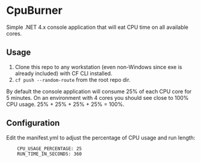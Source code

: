 # CpuBurner
Simple .NET 4.x console application that will eat CPU time on all available cores.

## Usage

1. Clone this repo to any workstation (even non-Windows since exe is already included) with CF CLI installed.
2. `cf push --random-route` from the root repo dir.

By default the console application will consume 25% of each CPU core for 5 minutes. On an environment with 4 cores you should see close to 100% CPU usage. 25% + 25% + 25% + 25% = 100%.

## Configuration

Edit the manifest.yml to adjust the percentage of CPU usage and run length:
```
    CPU_USAGE_PERCENTAGE: 25
    RUN_TIME_IN_SECONDS: 360
```
